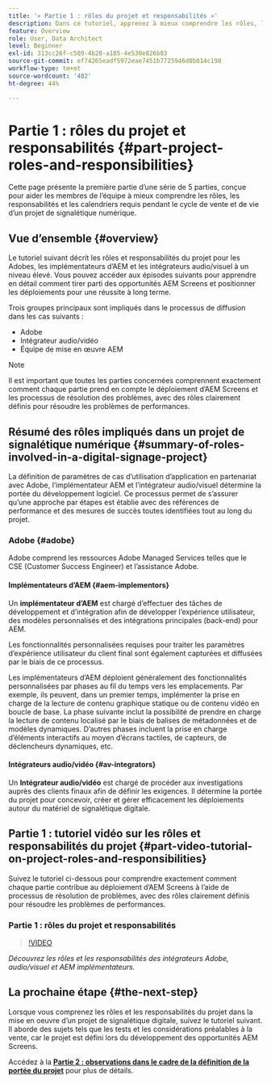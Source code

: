 ```yaml
---
title: '« Partie 1 : rôles du projet et responsabilités »'
description: Dans ce tutoriel, apprenez à mieux comprendre les rôles, les responsabilités et les calendriers requis pendant les cycles de vente et de vie du projet pour un projet de signalétique digitale.
feature: Overview
role: User, Data Architect
level: Beginner
exl-id: 313cc26f-c509-4b28-a185-4e530e826b83
source-git-commit: ef74265eadf5972eae7451b7725946d8b014c198
workflow-type: tm+mt
source-wordcount: '482'
ht-degree: 44%

---
```


# Partie 1 : rôles du projet et responsabilités {#part-project-roles-and-responsibilities}

Cette page présente la première partie d’une série de 5 parties, conçue pour aider les membres de l’équipe à mieux comprendre les rôles, les responsabilités et les calendriers requis pendant le cycle de vente et de vie d’un projet de signalétique numérique.

## Vue d’ensemble {#overview}

Le tutoriel suivant décrit les rôles et responsabilités du projet pour les Adobes, les implémentateurs d’AEM et les intégrateurs audio/visuel à un niveau élevé. Vous pouvez accéder aux épisodes suivants pour apprendre en détail comment tirer parti des opportunités AEM Screens et positionner les déploiements pour une réussite à long terme.

Trois groupes principaux sont impliqués dans le processus de diffusion dans les cas suivants :

* Adobe
* Intégrateur audio/vidéo
* Équipe de mise en œuvre AEM

>[!NOTE]
>
>Il est important que toutes les parties concernées comprennent exactement comment chaque partie prend en compte le déploiement d’AEM Screens et les processus de résolution des problèmes, avec des rôles clairement définis pour résoudre les problèmes de performances.

## Résumé des rôles impliqués dans un projet de signalétique numérique {#summary-of-roles-involved-in-a-digital-signage-project}

La définition de paramètres de cas d’utilisation d’application en partenariat avec Adobe, l’implémentateur AEM et l’intégrateur audio/visuel détermine la portée du développement logiciel. Ce processus permet de s’assurer qu’une approche par étapes est établie avec des références de performance et des mesures de succès toutes identifiées tout au long du projet.

### Adobe {#adobe}

Adobe comprend les ressources Adobe Managed Services telles que le CSE (Customer Success Engineer) et l’assistance Adobe.

#### Implémentateurs d’AEM {#aem-implementors}

Un **implémentateur d’AEM** est chargé d’effectuer des tâches de développement et d’intégration afin de développer l’expérience utilisateur, des modèles personnalisés et des intégrations principales (back-end) pour AEM.

Les fonctionnalités personnalisées requises pour traiter les paramètres d’expérience utilisateur du client final sont également capturées et diffusées par le biais de ce processus.

Les implémentateurs d’AEM déploient généralement des fonctionnalités personnalisées par phases au fil du temps vers les emplacements. Par exemple, ils peuvent, dans un premier temps, implémenter la prise en charge de la lecture de contenu graphique statique ou de contenu vidéo en boucle de base. La phase suivante inclut la possibilité de prendre en charge la lecture de contenu localisé par le biais de balises de métadonnées et de modèles dynamiques. D’autres phases incluent la prise en charge d’éléments interactifs au moyen d’écrans tactiles, de capteurs, de déclencheurs dynamiques, etc.

#### Intégrateurs audio/vidéo {#av-integrators}

Un **Intégrateur audio/vidéo** est chargé de procéder aux investigations auprès des clients finaux afin de définir les exigences. Il détermine la portée du projet pour concevoir, créer et gérer efficacement les déploiements autour du matériel de signalétique digitale.

## Partie 1 : tutoriel vidéo sur les rôles et responsabilités du projet {#part-video-tutorial-on-project-roles-and-responsibilities}

Suivez le tutoriel ci-dessous pour comprendre exactement comment chaque partie contribue au déploiement d’AEM Screens à l’aide de processus de résolution de problèmes, avec des rôles clairement définis pour résoudre les problèmes de performances.

### Partie 1 : rôles du projet et responsabilités

>[!VIDEO](https://video.tv.adobe.com/v/28375)

*Découvrez les rôles et les responsabilités des intégrateurs Adobe, audio/visuel et AEM implémentateurs.*

## La prochaine étape {#the-next-step}

Lorsque vous comprenez les rôles et les responsabilités du projet dans la mise en oeuvre d’un projet de signalétique digitale, suivez le tutoriel suivant. Il aborde des sujets tels que les tests et les considérations préalables à la vente, car le projet est défini lors du développement des opportunités AEM Screens.

Accédez à la **[Partie 2 : observations dans le cadre de la définition de la portée du projet](project-considerations.md)** pour plus de détails.
